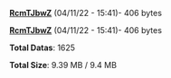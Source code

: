[**RcmTJbwZ**](/data/RcmTJbwZ.txt) (04/11/22 - 15:41)- 406 bytes

[**RcmTJbwZ**](/data/RcmTJbwZ.txt) (04/11/22 - 15:41)- 406 bytes

**Total Datas**: 1625

**Total Size**: 9.39 MB / 9.4 MB